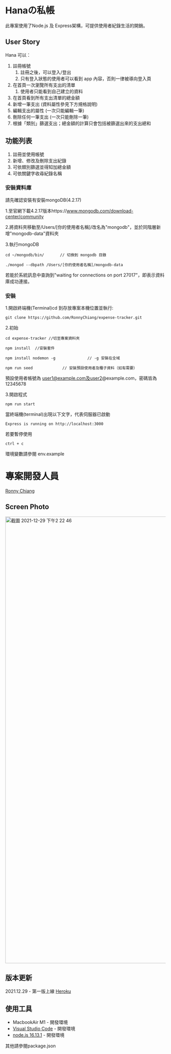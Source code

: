 # Hanaの私帳

此專案使用了Node.js 及 Express架構，可提供使用者紀錄生活的開銷。

## User Story

Hana 可以：

1. 註冊帳號
   1. 註冊之後，可以登入/登出
   2. 只有登入狀態的使用者可以看到 app 內容，否則一律被導向登入頁
2. 在首頁一次瀏覽所有支出的清單
   1. 使用者只能看到自己建立的資料
3. 在首頁看到所有支出清單的總金額
4. 新增一筆支出 (資料屬性參見下方規格說明)
5. 編輯支出的屬性 (一次只能編輯一筆)
6. 刪除任何一筆支出 (一次只能刪除一筆)
7. 根據「類別」篩選支出；總金額的計算只會包括被篩選出來的支出總和


## 功能列表
1. 註冊並使用帳號
2. 新增、修改及刪除支出紀錄
3. 可依類別篩選並得知加總金額
4. 可依關鍵字收尋紀錄名稱


### 安裝資料庫

請先確認安裝有安裝mongoDB(4.2.17)

1.至官網下載4.2.17版本https://www.mongodb.com/download-center/community

2.將資料夾移動至/Users/[你的使用者名稱]/改名為"mongodb"，並於同階層新增"mongodb-data"資料夾

3.執行mongoDB
```
cd ~/mongodb/bin/       // 切換到 mongodb 目錄
```
```
./mongod --dbpath /Users/[你的使用者名稱]/mongodb-data
```
若能於系統訊息中查詢到"waiting for connections on port 27017"，即表示資料庫成功連接。


### 安裝

1.開啟終端機(Terminal)cd 到存放專案本機位置並執行:

```
git clone https://github.com/RonnyChiang/expense-tracker.git
```

2.初始

```
cd expense-tracker //切至專案資料夾
```

```
npm install  //安裝套件
```

```
npm install nodemon -g              // -g 安裝在全域
```

```
npm run seed             // 安裝預設使用者及種子資料（如有需要）
```
預設使用者帳號為 user1@example.com及user2@example.com，密碼皆為12345678


3.開啟程式

```
npm run start
```
當終端機(terminal)出現以下文字，代表伺服器已啟動
```
Express is running on http://localhost:3000
```
若要暫停使用
```
ctrl + c
```

環境變數請參閱 env.example

# 專案開發人員
[Ronny Chiang](https://github.com/RonnyChiang)

## Screen Photo

<img width="1399" alt="截圖 2021-12-29 下午2 22 46" src="https://user-images.githubusercontent.com/43169057/147633137-e9e7a0d2-a085-4597-acd3-89e106cfc070.png">


## 版本更新 

2021.12.29 - 第一版上線 [Heroku](https://nameless-caverns-17750.herokuapp.com/)


## 使用工具


- MacbookAir M1 - 開發環境
- [Visual Studio Code](https://visualstudio.microsoft.com/zh-hant/) - 開發環境
- [node.js 16.13.1](https://nodejs.org/en/) - 開發環境

其他請參閱package.json

